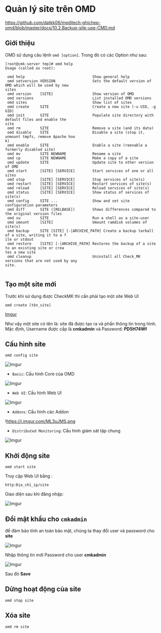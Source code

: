 # Quản lý site trên OMD

https://github.com/datkk06/meditech-ghichep-omd/blob/master/docs/10.2.Backup-site-use-CMD.md

## Giới thiệu 
OMD sử dụng câu lệnh `omd [option]`. Trong đó có các Option như sau:

```
[root@cmk-server tmp]# omd help
Usage (called as root):

 omd help                               Show general help
 omd setversion VERSION                 Sets the default version of OMD which will be used by new                                                                                         sites
 omd version    [SITE]                  Show version of OMD
 omd versions                           List installed OMD versions
 omd sites                              Show list of sites
 omd create     SITE                    Create a new site (-u UID, -g GID)
 omd init       SITE                    Populate site directory with default files and enable the                                                                                         site
 omd rm         SITE                    Remove a site (and its data)
 omd disable    SITE                    Disable a site (stop it, unmount tmpfs, remove Apache hoo                                                                                        k)
 omd enable     SITE                    Enable a site (reenable a formerly disabled site)
 omd mv         SITE NEWNAME            Rename a site
 omd cp         SITE NEWNAME            Make a copy of a site
 omd update     SITE                    Update site to other version of OMD
 omd start      [SITE] [SERVICE]        Start services of one or all sites
 omd stop       [SITE] [SERVICE]        Stop services of site(s)
 omd restart    [SITE] [SERVICE]        Restart services of site(s)
 omd reload     [SITE] [SERVICE]        Reload services of site(s)
 omd status     [SITE] [SERVICE]        Show status of services of site(s)
 omd config     SITE ...                Show and set site configuration parameters
 omd diff       SITE ([RELBASE])        Shows differences compared to the original version files
 omd su         SITE                    Run a shell as a site-user
 omd umount     [SITE]                  Umount ramdisk volumes of site(s)
 omd backup     SITE [SITE] [-|ARCHIVE_PATH] Create a backup tarball of a site, writing it to a f                                                                                        ile or stdout
 omd restore    [SITE] [-|ARCHIVE_PATH] Restores the backup of a site to an existing site or crea                                                                                        tes a new site
 omd cleanup                            Uninstall all Check_MK versions that are not used by any                                                                                         site.


```

## Tạo một site mới

Trước khi sử dụng được CheckMK thì cần phải tạo một site Web UI

`omd create [tên_site]`

[Imgur](https://i.imgur.com/5eFqChN.png)

Như vậy một site có tên là: site đã được tạo ra và phần thông tin trong hình. Mặc định, Username được cấp là **cmkadmin** và Password: **PD5H74Wf**

## Cấu hình site

`omd config site`

![Imgur](https://i.imgur.com/b1p1Vzv.png)

* `Basic`: Cấu hình Core của OMD

![Imgur](https://i.imgur.com/XWVlxsj.png)

* `Web UI`: Cấu hình Web UI

![Imgur](https://i.imgur.com/O6QEzBh.png)

* `Addons`: Cấu hình các Addon

!https://i.imgur.com/ML3uJMS.png

* `Distributed Monitoring`: Cấu hình giám sát tập chung

![Imgur](https://i.imgur.com/gmwS5s5.png)

## Khởi động site

`omd start site`    

Truy cập Web UI bằng :

`http:Địa_chỉ_ip/site`

Giao diện sau khi đăng nhập:

![Imgur](https://i.imgur.com/KzCdEwq.png)

## Đổi mật khẩu cho `cmkadmin`

để đảm bảo tính an toàn bảo mật, chúng ta thay đổi user và password cho **site**

![Imgur](https://i.imgur.com/AH72ywC.png)

Nhập thông tin mới Password cho user **cmkadmin**

![Imgur](https://i.imgur.com/gjRkTyu.png)

Sau đó **Save**

## Dừng hoạt động của site

`omd stop site`

## Xóa site
`omd rm site`
